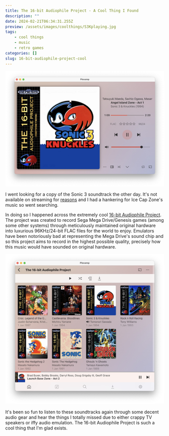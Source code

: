 ```yaml
---
title: The 16-bit Audiophile Project - A Cool Thing I Found
description: ""
date: 2024-02-21T06:34:31.255Z
preview: /assets/images/coolthings/S3Kplaying.jpg
tags:
    - cool things
    - music
    - retro games
categories: []
slug: 16-bit-audiophile-project-cool
---
```


![Sonic 3 & Knuckles playing in Plexamp](/assets/images/coolthings/S3Kplaying.jpg)

I went looking for a copy of the Sonic 3 soundtrack the other day. It's not available on streaming for [reasons](https://www.destructoid.com/michael-jacksons-involvement-in-sonic-3-knuckles-has-been-detailed/) and I had a hankering for Ice Cap Zone's music so went searching. 
<!--more-->

In doing so I happened across the extremely cool [16-bit Audiophile Project](https://16bap.theclassicgamer.net). The project was created to record Sega Mega Drive/Genesis games (among some other systems) through meticulously maintained original hardware into luxurious 96KHz/24-bit FLAC files for the world to enjoy. Emulators have been notoriously bad at representing the Mega Drive's sound chip and so this project aims to record in the highest possible quality, precisely how this music would have sounded on original hardware.

![My current collection of 16-bit Audiophile albums displayed in Plexamp.](/assets/images/coolthings/16bitlabel.jpg)

It's been so fun to listen to these soundtracks again through some decent audio gear and hear the things I totally missed due to either crappy TV speakers or iffy audio emulation.  The 16-bit Audiophile Project is such a cool thing that I'm glad exists.